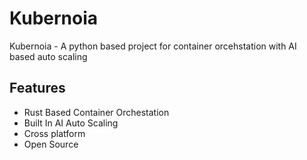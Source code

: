 
# Kubernoia

Kubernoia - A python based project for container orcehstation with AI based auto scaling

## Features

- Rust Based Container Orchestation
- Built In AI Auto Scaling
- Cross platform
- Open Source
